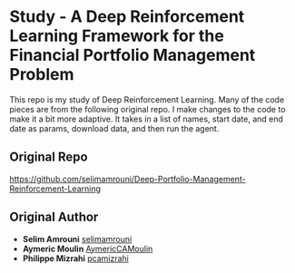 # Study - A Deep Reinforcement Learning Framework for the Financial Portfolio Management Problem

This repo is my study of Deep Reinforcement Learning. Many of the code pieces are from the following original repo.
I make changes to the code to make it a bit more adaptive. It takes in a list of names,
start date, and end date as params, download data, and then run the agent.

## Original Repo
https://github.com/selimamrouni/Deep-Portfolio-Management-Reinforcement-Learning

## Original Author

* **Selim Amrouni** [selimamrouni](https://github.com/selimamrouni)
* **Aymeric Moulin** [AymericCAMoulin](https://github.com/AymericCAMoulin)
* **Philippe Mizrahi** [pcamizrahi](https://github.com/pcamizrahi)





